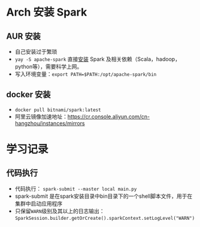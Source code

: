 # Arch 安装 Spark

## AUR 安装

- 自己安装过于繁琐
- `yay -S apache-spark` 直接[安装](https://wiki.archlinux.org/index.php/Apache_Spark) Spark 及相关依赖（Scala，hadoop，python等），需要科学上网。
- 写入环境变量：`export PATH=$PATH:/opt/apache-spark/bin`

## docker 安装

- `docker pull bitnami/spark:latest`
- 阿里云镜像加速地址：https://cr.console.aliyun.com/cn-hangzhou/instances/mirrors

# 学习记录

## 代码执行

- 代码执行： `spark-submit --master local main.py`
- spark-submit 是在spark安装目录中bin目录下的一个shell脚本文件，用于在集群中启动应用程序
- 只保留`WARN`级别及其以上的日志输出：`SparkSession.builder.getOrCreate().sparkContext.setLogLevel("WARN")`
